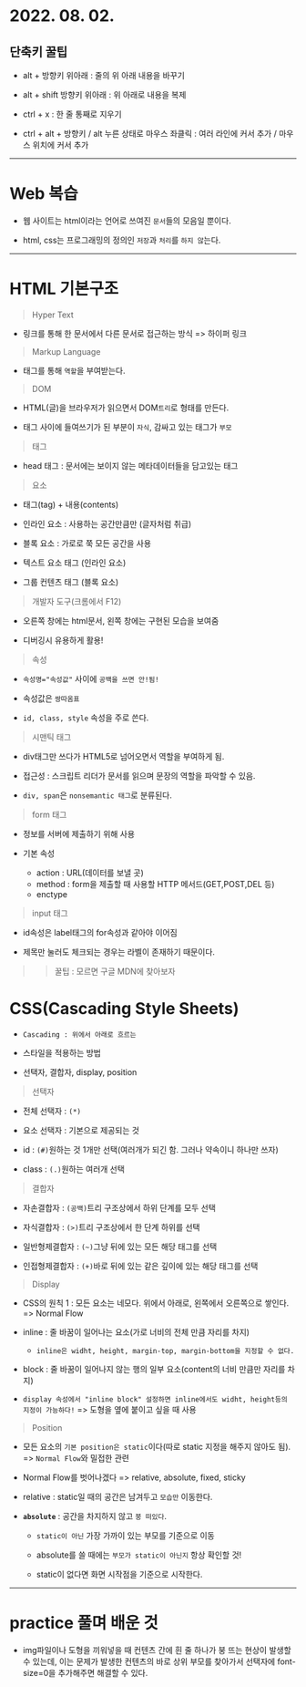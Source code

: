 # 2022. 08. 02.

## 단축키 꿀팁

- alt + 방향키 위아래 : 줄의 위 아래 내용을 바꾸기
  
- alt + shift 방향키 위아래 : 위 아래로 내용을 복제
  
- ctrl + x : 한 줄 통째로 지우기

- ctrl + alt + 방향키 / alt 누른 상태로 마우스 좌클릭 : 여러 라인에 커서 추가 / 마우스 위치에 커서 추가

---

# Web 복습

- 웹 사이트는 html이라는 언어로 쓰여진 `문서`들의 모음일 뿐이다.

- html, css는 프로그래밍의 정의인 `저장`과 `처리`를 `하지 않`는다.

---

# HTML 기본구조

> Hyper Text

- 링크를 통해 한 문서에서 다른 문서로 접근하는 방식 => 하이퍼 링크

> Markup Language

- 태그를 통해 `역할`을 부여받는다.

> DOM

- HTML(글)을 브라우저가 읽으면서 DOM`트리`로 형태를 만든다.

- 태그 사이에 들여쓰기가 된 부분이 `자식`, 감싸고 있는 태그가 `부모`

> 태그

- head 태그 : 문서에는 보이지 않는 메타데이터들을 담고있는 태그

> 요소

- 태그(tag) + 내용(contents)

- 인라인 요소 : 사용하는 공간만큼만 (글자처럼 취급)

- 블록 요소 : 가로로 쭉 모든 공간을 사용
  
- 텍스트 요소 태그 (인라인 요소)

- 그룹 컨텐츠 태그 (블록 요소)

> 개발자 도구(크롬에서 F12)

- 오른쪽 창에는 html문서, 왼쪽 창에는 구현된 모습을 보여줌

- 디버깅시 유용하게 활용!

> 속성

- `속성명="속성값"` 사이에 `공백을 쓰면 안!됨!`

- 속성값은 `쌍따옴표`

- `id, class, style` 속성을 주로 쓴다.

> 시맨틱 태그

- div태그만 쓰다가 HTML5로 넘어오면서 역할을 부여하게 됨.

- 접근성 : 스크립트 리더가 문서를 읽으며 문장의 역할을 파악할 수 있음.

- `div, span`은 `nonsemantic 태그`로 분류된다.

> form 태그

- 정보를 서버에 제출하기 위해 사용

- 기본 속성

  - action : URL(데이터를 보낼 곳)
  - method : form을 제출할 때 사용할 HTTP 메서드(GET,POST,DEL 등)
  - enctype

> input 태그

- id속성은 label태그의 for속성과 같아야 이어짐

- 제목만 눌러도 체크되는 경우는 라벨이 존재하기 때문이다.

>> 꿀팁 : 모르면 구글 MDN에 찾아보자

# CSS(Cascading Style Sheets)

- `Cascading : 위에서 아래로 흐르는`

- 스타일을 적용하는 방법
  
- 선택자, 결합자, display, position

> 선택자

- 전체 선택자 : `(*)`

- 요소 선택자 : 기본으로 제공되는 것

- id : `(#)`원하는 것 1개만 선택(여러개가 되긴 함. 그러나 약속이니 하나만 쓰자)

- class : `(.)`원하는 여러개 선택

> 결합자

- 자손결합자 : `(공백)`트리 구조상에서 하위 단계를 모두 선택

- 자식결합자 : `(>)`트리 구조상에서 한 단계 하위를 선택
  
- 일반형제결합자 : `(~)`그냥 뒤에 있는 모든 해당 태그를 선택

- 인접형제결합자 : `(+)`바로 뒤에 있는 같은 깊이에 있는 해당 태그를 선택

> Display

- CSS의 원칙 1 : 모든 요소는 네모다. 위에서 아래로, 왼쪽에서 오른쪽으로 쌓인다. => Normal Flow

- inline : 줄 바꿈이 일어나는 요소(가로 너비의 전체 만큼 자리를 차지)
  
  - `inline은 widht, height, margin-top, margin-bottom을 지정할 수 없다.`

- block : 줄 바꿈이 일어나지 않는 행의 일부 요소(content의 너비 만큼만 자리를 차지)

- `display 속성에서 "inline block" 설정하면 inline에서도 widht, height등의 지정이 가능하다!` => 도형을 옆에 붙이고 싶을 때 사용

> Position

- 모든 요소의 `기본 position은 static`이다(따로 static 지정을 해주지 않아도 됨). => `Normal Flow`와 밀접한 관련

- Normal Flow를 벗어나겠다 => relative, absolute, fixed, sticky

- relative : static일 때의 공간은 남겨두고 `모습만` 이동한다.

- **`absolute`** : 공간을 차지하지 않고 `붕 떠있다`.

  - `static이 아닌` 가장 가까이 있는 부모를 기준으로 이동

  - absolute를 쓸 때에는 `부모가 static이 아닌지` 항상 확인할 것!

  - static이 없다면 화면 시작점을 기준으로 시작한다.

---

# practice 풀며 배운 것

- img파일이나 도형을 끼워넣을 때 컨텐츠 간에 흰 줄 하나가 붕 뜨는 현상이 발생할 수 있는데, 이는 문제가 발생한 컨텐츠의 바로 상위 부모를 찾아가서 선택자에 font-size=0을 추가해주면 해결할 수 있다.